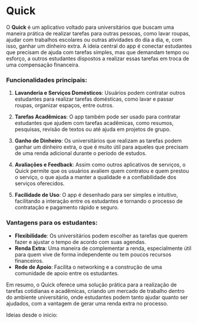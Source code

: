 # Quick

O **Quick** é um aplicativo voltado para universitários que buscam uma maneira prática de realizar tarefas para outras pessoas, como lavar roupas, ajudar com trabalhos escolares ou outras atividades do dia a dia, e, com isso, ganhar um dinheiro extra. A ideia central do app é conectar estudantes que precisam de ajuda com tarefas simples, mas que demandam tempo ou esforço, a outros estudantes dispostos a realizar essas tarefas em troca de uma compensação financeira.

### Funcionalidades principais:
1. **Lavanderia e Serviços Domésticos**: Usuários podem contratar outros estudantes para realizar tarefas domésticas, como lavar e passar roupas, organizar espaços, entre outros.
   
2. **Tarefas Acadêmicas**: O app também pode ser usado para contratar estudantes que ajudem com tarefas acadêmicas, como resumos, pesquisas, revisão de textos ou até ajuda em projetos de grupo.

3. **Ganho de Dinheiro**: Os universitários que realizam as tarefas podem ganhar um dinheiro extra, o que é muito útil para aqueles que precisam de uma renda adicional durante o período de estudos.

4. **Avaliações e Feedback**: Assim como outros aplicativos de serviços, o Quick permite que os usuários avaliem quem contratou e quem prestou o serviço, o que ajuda a manter a qualidade e a confiabilidade dos serviços oferecidos.

5. **Facilidade de Uso**: O app é desenhado para ser simples e intuitivo, facilitando a interação entre os estudantes e tornando o processo de contratação e pagamento rápido e seguro.

### Vantagens para os estudantes:
- **Flexibilidade**: Os universitários podem escolher as tarefas que querem fazer e ajustar o tempo de acordo com suas agendas.
- **Renda Extra**: Uma maneira de complementar a renda, especialmente útil para quem vive de forma independente ou tem poucos recursos financeiros.
- **Rede de Apoio**: Facilita o networking e a construção de uma comunidade de apoio entre os estudantes.

Em resumo, o Quick oferece uma solução prática para a realização de tarefas cotidianas e acadêmicas, criando um mercado de trabalho dentro do ambiente universitário, onde estudantes podem tanto ajudar quanto ser ajudados, com a vantagem de gerar uma renda extra no processo.

Ideias desde o inicio:


